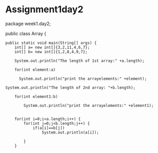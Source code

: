 # Assignment1day2
package week1.day2;

public class Array {

	public static void main(String[] args) {
		int[] a= new int[]{3,2,11,4,6,7};
		int[] b= new int[]{1,2,8,4,9,7};
		
		System.out.println("The length of 1st array:" +a.length);
		
		for(int element:a) 
			
		  System.out.println("print the arrayelements:" +element);
		
	System.out.println("The length of 2nd array: "+b.length);
	
		for(int element1:b) 
			
			System.out.println("print the arrayelements:" +element1);
		
		
		for(int i=0;i<a.length;i++) {
			for(int j=0;j<b.length;j++) {
				if(a[i]==b[j])
					System.out.println(a[i]);
				
			}
		}
		
